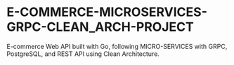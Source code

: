 # E-COMMERCE-MICROSERVICES-GRPC-CLEAN_ARCH-PROJECT
E-commerce Web API built with Go, following MICRO-SERVICES with GRPC, PostgreSQL, and REST API using Clean Architecture. 
